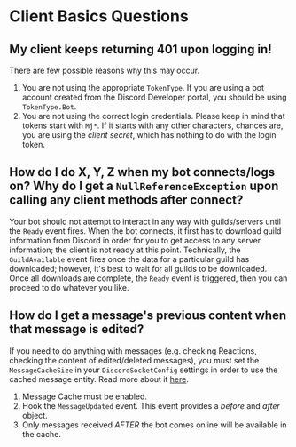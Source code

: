 # Client Basics Questions

## My client keeps returning 401 upon logging in!

  There are few possible reasons why this may occur.
   1. You are not using the appropriate `TokenType`. If you are using a bot account created from the Discord Developer portal, you should be using `TokenType.Bot`. 
   2. You are not using the correct login credentials. Please keep in mind that tokens start with `Mj*`. If it starts with any other characters, chances are, you are using the *client secret*, which has nothing to do with the login token.

## How do I do X, Y, Z when my bot connects/logs on? Why do I get a `NullReferenceException` upon calling any client methods after connect?

   Your bot should not attempt to interact in any way with guilds/servers until the `Ready` event fires. When the bot connects, it first has to download guild information from Discord in order for you to get access to any server information; the client is not ready at this point. Technically, the `GuildAvailable` event fires once the data for a particular guild has downloaded; however, it's best to wait for all guilds to be downloaded. Once all downloads are complete, the `Ready` event is triggered, then you can proceed to do whatever you like.

## How do I get a message's previous content when that message is edited?

   If you need to do anything with messages (e.g. checking Reactions, checking the content of edited/deleted messages), you must set the `MessageCacheSize` in your `DiscordSocketConfig` settings in order to use the cached message entity. Read more about it [here](https://discord.foxbot.me/docs/guides/concepts/events.html#cacheable).
   1. Message Cache must be enabled.
   2. Hook the `MessageUpdated` event. This event provides a *before* and *after* object.
   3. Only messages received *AFTER* the bot comes online will be available in the cache.